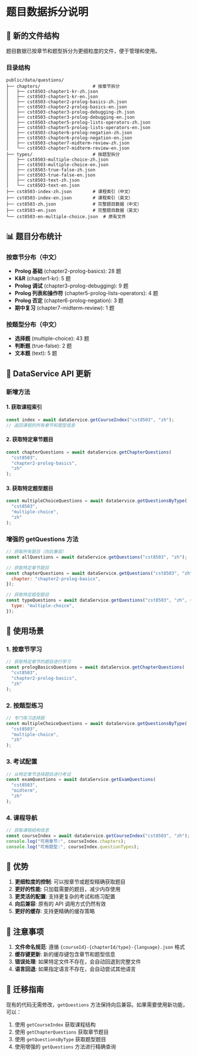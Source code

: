 # 题目数据拆分说明

## 📁 新的文件结构

题目数据已按章节和题型拆分为更细粒度的文件，便于管理和使用。

### 目录结构

```
public/data/questions/
├── chapters/                    # 按章节拆分
│   ├── cst8503-chapter1-kr-zh.json
│   ├── cst8503-chapter1-kr-en.json
│   ├── cst8503-chapter2-prolog-basics-zh.json
│   ├── cst8503-chapter2-prolog-basics-en.json
│   ├── cst8503-chapter3-prolog-debugging-zh.json
│   ├── cst8503-chapter3-prolog-debugging-en.json
│   ├── cst8503-chapter5-prolog-lists-operators-zh.json
│   ├── cst8503-chapter5-prolog-lists-operators-en.json
│   ├── cst8503-chapter6-prolog-negation-zh.json
│   ├── cst8503-chapter6-prolog-negation-en.json
│   ├── cst8503-chapter7-midterm-review-zh.json
│   └── cst8503-chapter7-midterm-review-en.json
├── types/                       # 按题型拆分
│   ├── cst8503-multiple-choice-zh.json
│   ├── cst8503-multiple-choice-en.json
│   ├── cst8503-true-false-zh.json
│   ├── cst8503-true-false-en.json
│   ├── cst8503-text-zh.json
│   └── cst8503-text-en.json
├── cst8503-index-zh.json        # 课程索引（中文）
├── cst8503-index-en.json        # 课程索引（英文）
├── cst8503-zh.json              # 完整题目数据（中文）
├── cst8503-en.json              # 完整题目数据（英文）
└── cst8503-en-multiple-choice.json  # 原有文件
```

## 📊 题目分布统计

### 按章节分布（中文）

- **Prolog 基础** (chapter2-prolog-basics): 28 题
- **K&R** (chapter1-kr): 5 题
- **Prolog 调试** (chapter3-prolog-debugging): 9 题
- **Prolog 列表和操作符** (chapter5-prolog-lists-operators): 4 题
- **Prolog 否定** (chapter6-prolog-negation): 3 题
- **期中复习** (chapter7-midterm-review): 1 题

### 按题型分布（中文）

- **选择题** (multiple-choice): 43 题
- **判断题** (true-false): 2 题
- **文本题** (text): 5 题

## 🔧 DataService API 更新

### 新增方法

#### 1. 获取课程索引

```javascript
const index = await dataService.getCourseIndex("cst8503", "zh");
// 返回课程的所有章节和题型信息
```

#### 2. 获取特定章节题目

```javascript
const chapterQuestions = await dataService.getChapterQuestions(
  "cst8503",
  "chapter2-prolog-basics",
  "zh"
);
```

#### 3. 获取特定题型题目

```javascript
const multipleChoiceQuestions = await dataService.getQuestionsByType(
  "cst8503",
  "multiple-choice",
  "zh"
);
```

### 增强的 getQuestions 方法

```javascript
// 获取所有题目（向后兼容）
const allQuestions = await dataService.getQuestions("cst8503", "zh");

// 获取特定章节题目
const chapterQuestions = await dataService.getQuestions("cst8503", "zh", {
  chapter: "chapter2-prolog-basics",
});

// 获取特定题型题目
const typeQuestions = await dataService.getQuestions("cst8503", "zh", {
  type: "multiple-choice",
});
```

## 🎯 使用场景

### 1. 按章节学习

```javascript
// 获取特定章节的题目进行学习
const prologBasicsQuestions = await dataService.getChapterQuestions(
  "cst8503",
  "chapter2-prolog-basics",
  "zh"
);
```

### 2. 按题型练习

```javascript
// 专门练习选择题
const multipleChoiceQuestions = await dataService.getQuestionsByType(
  "cst8503",
  "multiple-choice",
  "zh"
);
```

### 3. 考试配置

```javascript
// 从特定章节选择题目进行考试
const examQuestions = await dataService.getExamQuestions(
  "cst8503",
  "midterm",
  "zh"
);
```

### 4. 课程导航

```javascript
// 获取课程结构信息
const courseIndex = await dataService.getCourseIndex("cst8503", "zh");
console.log("可用章节:", courseIndex.chapters);
console.log("可用题型:", courseIndex.questionTypes);
```

## 🚀 优势

1. **更细粒度的控制**: 可以按章节或题型精确获取题目
2. **更好的性能**: 只加载需要的题目，减少内存使用
3. **更灵活的配置**: 支持更复杂的考试和练习配置
4. **向后兼容**: 原有的 API 调用方式仍然有效
5. **更好的缓存**: 支持更精确的缓存策略

## 📝 注意事项

1. **文件命名规范**: 遵循 `{courseId}-{chapterId/type}-{language}.json` 格式
2. **缓存键更新**: 新的缓存键包含章节和题型信息
3. **错误处理**: 如果特定文件不存在，会自动回退到完整文件
4. **语言回退**: 如果指定语言不存在，会自动尝试其他语言

## 🔄 迁移指南

现有的代码无需修改，`getQuestions` 方法保持向后兼容。如果需要使用新功能，可以：

1. 使用 `getCourseIndex` 获取课程结构
2. 使用 `getChapterQuestions` 获取章节题目
3. 使用 `getQuestionsByType` 获取题型题目
4. 使用增强的 `getQuestions` 方法进行精确查询
